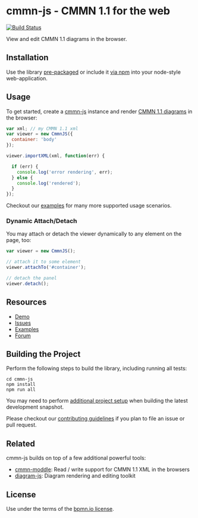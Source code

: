 # cmmn-js - CMMN 1.1 for the web

[![Build Status](https://travis-ci.org/bpmn-io/cmmn-js.svg?branch=master)](https://travis-ci.org/bpmn-io/cmmn-js)

View and edit CMMN 1.1 diagrams in the browser.


## Installation

Use the library [pre-packaged](https://github.com/bpmn-io/cmmn-js-examples/tree/master/pre-packaged)
or include it [via npm](https://github.com/bpmn-io/cmmn-js-examples/tree/master/bundling)
into your node-style web-application.

## Usage

To get started, create a [cmmn-js](https://github.com/bpmn-io/cmmn-js) instance
and render [CMMN 1.1 diagrams](http://www.omg.org/spec/CMMN/1.1/) in the browser:

```javascript
var xml; // my CMMN 1.1 xml
var viewer = new CmmnJS({
  container: 'body'
});

viewer.importXML(xml, function(err) {

  if (err) {
    console.log('error rendering', err);
  } else {
    console.log('rendered');
  }
});
```

Checkout our [examples](https://github.com/bpmn-io/cmmn-js-examples) for many
more supported usage scenarios.


### Dynamic Attach/Detach

You may attach or detach the viewer dynamically to any element on the page, too:

```javascript
var viewer = new CmmnJS();

// attach it to some element
viewer.attachTo('#container');

// detach the panel
viewer.detach();
```


## Resources

*   [Demo](http://demo.bpmn.io/cmmn)
*   [Issues](https://github.com/bpmn-io/cmmn-js/issues)
*   [Examples](https://github.com/bpmn-io/cmmn-js-examples)
*   [Forum](https://forum.bpmn.io)


## Building the Project

Perform the following steps to build the library, including running all tests:

```
cd cmmn-js
npm install
npm run all
```

You may need to perform [additional project setup](./docs/project/SETUP.md) when
building the latest development snapshot.

Please checkout our [contributing guidelines](./.github/CONTRIBUTING.md) if you plan to
file an issue or pull request.


## Related

cmmn-js builds on top of a few additional powerful tools:

* [cmmn-moddle](https://github.com/bpmn-io/cmmn-moddle): Read / write support for CMMN 1.1 XML in the browsers
* [diagram-js](https://github.com/bpmn-io/diagram-js): Diagram rendering and editing toolkit


## License

Use under the terms of the [bpmn.io license](http://bpmn.io/license).
